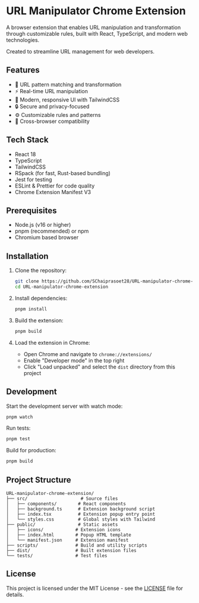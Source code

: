 # URL Manipulator Chrome Extension

A browser extension that enables URL manipulation and transformation through customizable rules, built with React, TypeScript, and modern web technologies.

Created to streamline URL management for web developers.

## Features

- 🎯 URL pattern matching and transformation
- ⚡ Real-time URL manipulation
- 🎨 Modern, responsive UI with TailwindCSS
- 🔒 Secure and privacy-focused
- ⚙️ Customizable rules and patterns
- 📱 Cross-browser compatibility

## Tech Stack

- React 18
- TypeScript
- TailwindCSS
- RSpack (for fast, Rust-based bundling)
- Jest for testing
- ESLint & Prettier for code quality
- Chrome Extension Manifest V3

## Prerequisites

- Node.js (v16 or higher)
- pnpm (recommended) or npm
- Chromium based browser

## Installation

1. Clone the repository:
   ```bash
   git clone https://github.com/SChaiprasoet28/URL-manipulator-chrome-extension.git
   cd URL-manipulator-chrome-extension
   ```

2. Install dependencies:
   ```bash
   pnpm install
   ```

3. Build the extension:
   ```bash
   pnpm build
   ```

4. Load the extension in Chrome:
   - Open Chrome and navigate to `chrome://extensions/`
   - Enable "Developer mode" in the top right
   - Click "Load unpacked" and select the `dist` directory from this project

## Development

Start the development server with watch mode:
```bash
pnpm watch
```

Run tests:
```bash
pnpm test
```

Build for production:
```bash
pnpm build
```

## Project Structure

```
URL-manipulator-chrome-extension/
├── src/                    # Source files
│   ├── components/        # React components
│   ├── background.ts      # Extension background script
│   ├── index.tsx          # Extension popup entry point
│   └── styles.css         # Global styles with Tailwind
├── public/                # Static assets
│   ├── icons/            # Extension icons
│   ├── index.html        # Popup HTML template
│   └── manifest.json     # Extension manifest
├── scripts/              # Build and utility scripts
├── dist/                 # Built extension files
└── tests/                # Test files
```

## License

This project is licensed under the MIT License - see the [LICENSE](LICENSE) file for details.
